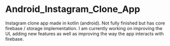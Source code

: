 # Android_Instagram_Clone_App
Instagram clone app made in kotlin (android). Not fully finished but has core firebase / storage implementation. I am currently working on improving the UI, adding new features as well as improving the way the app interacts with firebase.
